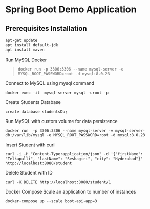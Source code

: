 # Spring Boot Demo Application

## Prerequisites Installation

```sh
apt-get update 
apt install default-jdk 
apt install maven 
```

Run MySQL Docker 

> `docker run -p 3306:3306 --name mysql-server -e MYSQL_ROOT_PASSWORD=root -d mysql:8.0.23`

Connect to MySQL using mysql command

`docker exec -it  mysql-server mysql -uroot -p`

Create Students Database 

`create database studentsDb;`

Run MySQL with custom volume for data persistence

`docker run  -p 3306:3306 --name mysql-server -v mysql-server-db:/var/lib/mysql -e MYSQL_ROOT_PASSWORD=root -d mysql:8.0.23`

Insert Student with curl 

`curl -i -H "Content-Type:application/json" -d '{"firstName": "Telkapalli", "lastName": "Seshagiri", "city": "Hyderabad"}' http://localhost:8080/student`


Delete Student with ID

`curl -X DELETE http://localhost:8080/student/1`

Docker Compose Scale an application to number of instances

`docker-compose up --scale boot-api-app=3`